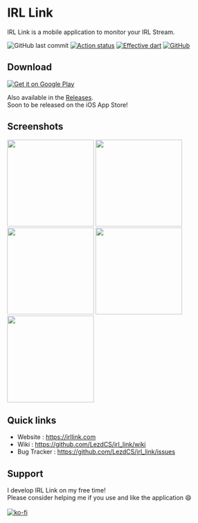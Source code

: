# IRL Link

IRL Link is a mobile application to monitor your IRL Stream.

![GitHub last commit](https://img.shields.io/github/last-commit/lezdcs/irl_link)
[![Action status](https://img.shields.io/github/actions/workflow/status/lezdcs/irl_link/main.yml?branch=master)](https://github.com/LezdCS/irl-link/actions)
[![Effective dart](https://img.shields.io/badge/style-effective%20dart-%230879ba)](https://dart.dev/guides/language/effective-dart)
[![GitHub](https://img.shields.io/github/license/lezdcs/irl_link?color=%238442f5)](https://choosealicense.com/licenses/gpl-3.0/)

## Download
<a href='https://play.google.com/store/apps/details?id=dev.lezd.www.irllink&pcampaignid=pcampaignidMKT-Other-global-all-co-prtnr-py-PartBadge-Mar2515-1'><img alt='Get it on Google Play' src='https://play.google.com/intl/en_us/badges/static/images/badges/en_badge_web_generic.png'/></a>

Also available in the [Releases](https://github.com/LezdCS/irl_link/releases).
<br />
Soon to be released on the iOS App Store!

## Screenshots
<div>
<img src="https://user-images.githubusercontent.com/63884731/234930179-d560bf12-fe8a-4940-9608-dfa7ca974b16.png" width="200">
<img src="https://user-images.githubusercontent.com/63884731/234930963-7874318f-37fe-4fdf-8daa-755c00db093b.png" width="200">
<img src="https://user-images.githubusercontent.com/63884731/234930982-ae78c20a-ef54-416a-89e9-f58b06e79398.png" width="200">
<img src="https://user-images.githubusercontent.com/63884731/234931180-c16d2cbe-0bbf-4a16-b18b-8965fb6de55b.png" width="200">
<img src="https://user-images.githubusercontent.com/63884731/234931194-490a8f15-f6ec-46c9-8459-b7f5913b2a9c.png" width="200">
</div>

## Quick links
- Website : https://irllink.com
- Wiki : https://github.com/LezdCS/irl_link/wiki
- Bug Tracker : https://github.com/LezdCS/irl_link/issues

## Support
I develop IRL Link on my free time! <br /> Please consider helping me if you use and like the application 😄<br />
<br />
[![ko-fi](https://ko-fi.com/img/githubbutton_sm.svg)](https://ko-fi.com/J3J43ML34)
